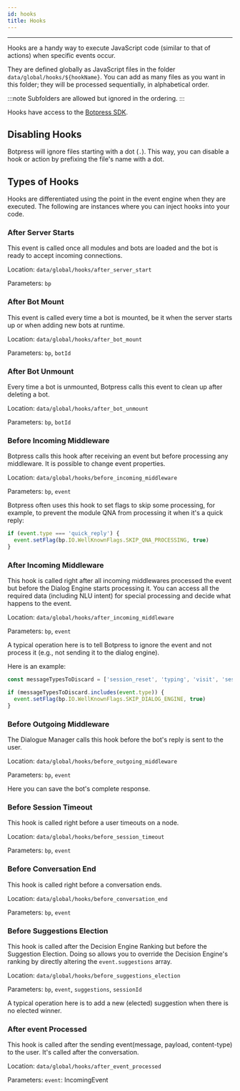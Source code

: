 ```yaml
---
id: hooks
title: Hooks
---
```


--------------------

Hooks are a handy way to execute JavaScript code (similar to that of actions) when specific events occur.

They are defined globally as JavaScript files in the folder `data/global/hooks/${hookName}`. You can add as many files as you want in this folder; they will be processed sequentially, in alphabetical order.

:::note
Subfolders are allowed but ignored in the ordering.
:::

Hooks have access to the [Botpress SDK](https://botpress.com/reference/).

## Disabling Hooks

Botpress will ignore files starting with a dot (`.`). This way, you can disable a hook or action by prefixing the file's name with a dot.

## Types of Hooks

Hooks are differentiated using the point in the event engine when they are executed. The following are instances where you can inject hooks into your code.

### After Server Starts

This event is called once all modules and bots are loaded and the bot is ready to accept incoming connections.

Location: `data/global/hooks/after_server_start`

Parameters: `bp`

### After Bot Mount

This event is called every time a bot is mounted, be it when the server starts up or when adding new bots at runtime.

Location: `data/global/hooks/after_bot_mount`

Parameters: `bp`, `botId`

### After Bot Unmount

Every time a bot is unmounted, Botpress calls this event to clean up after deleting a bot.

Location: `data/global/hooks/after_bot_unmount`

Parameters: `bp`, `botId`

### Before Incoming Middleware

Botpress calls this hook after receiving an event but before processing any middleware. It is possible to change event properties.

Location: `data/global/hooks/before_incoming_middleware`

Parameters: `bp`, `event`

Botpress often uses this hook to set flags to skip some processing, for example, to prevent the module QNA from processing it when it's a quick reply:

```js
if (event.type === 'quick_reply') {
  event.setFlag(bp.IO.WellKnownFlags.SKIP_QNA_PROCESSING, true)
}
```

### After Incoming Middleware

This hook is called right after all incoming middlewares processed the event but before the Dialog Engine starts processing it. You can access all the required data (including NLU intent) for special processing and decide what happens to the event.

Location: `data/global/hooks/after_incoming_middleware`

Parameters: `bp`, `event`

A typical operation here is to tell Botpress to ignore the event and not process it (e.g., not sending it to the dialog engine).

Here is an example:

```js
const messageTypesToDiscard = ['session_reset', 'typing', 'visit', 'session_reference']

if (messageTypesToDiscard.includes(event.type)) {
  event.setFlag(bp.IO.WellKnownFlags.SKIP_DIALOG_ENGINE, true)
}
```

### Before Outgoing Middleware

The Dialogue Manager calls this hook before the bot's reply is sent to the user.

Location: `data/global/hooks/before_outgoing_middleware`

Parameters: `bp`, `event`

Here you can save the bot's complete response.

### Before Session Timeout

This hook is called right before a user timeouts on a node.

Location: `data/global/hooks/before_session_timeout`

Parameters: `bp`, `event`

### Before Conversation End

This hook is called right before a conversation ends.

Location: `data/global/hooks/before_conversation_end`

Parameters: `bp`, `event`

### Before Suggestions Election

This hook is called after the Decision Engine Ranking but before the Suggestion Election. Doing so allows you to override the Decision Engine's ranking by directly altering the `event.suggestions` array.

Location: `data/global/hooks/before_suggestions_election`

Parameters: `bp`, `event`, `suggestions`, `sessionId`

A typical operation here is to add a new (elected) suggestion when there is no elected winner.

### After event Processed

This hook is called after the sending event(message, payload, content-type) to the user. It's called after the conversation.

Location: `data/global/hooks/after_event_processed`

Parameters: `event`: IncomingEvent
